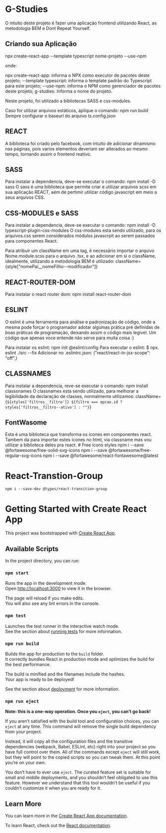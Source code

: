 # G-Studies

O intuito deste projeto é fazer uma aplicação frontend utilizando 
React, as metodologia BEM e Dont Repeat Yourself. 

## Criando sua Aplicação
npx create-react-app --template typescript nome-projeto --use-npm

onde:

npx create-react-app: informa o NPX como executor de pacotes deste projeto;
--template typescript: informa o template padrão do Typescript para este projeto;
--use-npm: informa o NPM como gerenciador de pacotes deste projeto;
g-studies: Informa o nome do projeto.

Neste projeto, foi utilizado a bibliotecas SASS e css-modules.

Caso for utilizar arquivos estáticos, aplique o comando:
    npm run build
Sempre configurar o baseurl do arquivo ts.config.json

## REACT

A biblioteca foi criado pelo facebook, com intuito de adicionar 
dinamismo nas páginas, pois varios elementos deveriam ser alterados
ao mesmo tempo, tornando assim o frontend reativo.


## SASS
Para instalar a dependencia, deve-se executar o comando:
    npm install -D sass
O sass é uma biblioteca que permite criar e utilizar arquivos scss em
sua aplicação REACT, aém de pertimir utilizar código javascript em meio
a seus arquivos CSS.


## CSS-MODULES e SASS

Para instalar a dependencia, deve-se executar o comando:
    npm install -D typescript-plugin-css-modules
O css-modules esta sendo utilizado, para os arquivos.css serem 
considerados módulos javascrpit ao serem passados para componentes
React.

Para atribuir um className em uma tag, é necessário importar o 
arquivo Nome.module.scss para o arquivo .tsx, e ao adicionar em si
o className, idealmente, utilizando a metodologia BEM é utilizado:
className={style["nomePai__nomeFilho--modificador"]}

## REACT-ROUTER-DOM

Para instalar o react router dom:
    npm install react-router-dom



## ESLINT

O eslint é uma ferramenta para análise e padronização de código, onde 
a mesma pode forçar o programador adotar algumas prática pré definidas
de boas práticas de programação, deixando assim o código mais legível.
Um código que apenas voce entende não serve para muita coisa :)

Para instalar os eslint:
    npm init @eslint/config
Para executar o eslint:
    $ npx. eslint ./src --fix
Adicionar no .eslintrc.json:
("react/react-in-jsx-scope": "off",)

## CLASSNAMES
Para instalar a dependencia, reve-se executar o comando:
    npm install classsnames
O classnames esta sendo utilizado, para melhorar a legibilidade da 
declaração de classes, normalmente utilizamos:
    className={`${styles['filtros__filtro']} ${filtro === opcao.id ? styles['filtros__filtro--ativo'] : ""}`} 

## FontWasome

Esta é uma biblioteca que transforma os ícones em componentes react.
Tambem da para importar estes ícones no html, via classname mas vou utilizar
 a biblioteca deles pra react.
    # Free icons styles
    npm i --save @fortawesome/free-solid-svg-icons
    npm i --save @fortawesome/free-regular-svg-icons
    npm i --save @fortawesome/react-fontawesome@latest



# React-Transtion-Group

    npm i --save-dev @types/react-transition-group


# Getting Started with Create React App

This project was bootstrapped with [Create React App](https://github.com/facebook/create-react-app).

## Available Scripts

In the project directory, you can run:

### `npm start`

Runs the app in the development mode.\
Open [http://localhost:3000](http://localhost:3000) to view it in the browser.

The page will reload if you make edits.\
You will also see any lint errors in the console.

### `npm test`

Launches the test runner in the interactive watch mode.\
See the section about [running tests](https://facebook.github.io/create-react-app/docs/running-tests) for more information.

### `npm run build`

Builds the app for production to the `build` folder.\
It correctly bundles React in production mode and optimizes the build for the best performance.

The build is minified and the filenames include the hashes.\
Your app is ready to be deployed!

See the section about [deployment](https://facebook.github.io/create-react-app/docs/deployment) for more information.

### `npm run eject`

**Note: this is a one-way operation. Once you `eject`, you can’t go back!**

If you aren’t satisfied with the build tool and configuration choices, you can `eject` at any time. This command will remove the single build dependency from your project.

Instead, it will copy all the configuration files and the transitive dependencies (webpack, Babel, ESLint, etc) right into your project so you have full control over them. All of the commands except `eject` will still work, but they will point to the copied scripts so you can tweak them. At this point you’re on your own.

You don’t have to ever use `eject`. The curated feature set is suitable for small and middle deployments, and you shouldn’t feel obligated to use this feature. However we understand that this tool wouldn’t be useful if you couldn’t customize it when you are ready for it.

## Learn More

You can learn more in the [Create React App documentation](https://facebook.github.io/create-react-app/docs/getting-started).

To learn React, check out the [React documentation](https://reactjs.org/).
